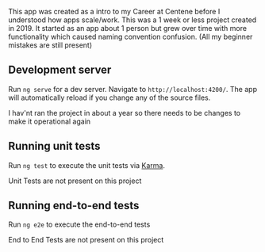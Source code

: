 This app was created as a intro to my Career at Centene before I understood how apps scale/work. This was a 1 week or less project created in 2019.
It started as an app about 1 person but grew over time with more functionality which caused naming convention confusion. (All my beginner mistakes are still present)



## Development server

Run `ng serve` for a dev server. Navigate to `http://localhost:4200/`. The app will automatically reload if you change any of the source files.

I hav'nt ran the project in about a year so there needs to be changes to make it operational again

## Running unit tests

Run `ng test` to execute the unit tests via [Karma](https://karma-runner.github.io).

Unit Tests are not present on this project


## Running end-to-end tests

Run `ng e2e` to execute the end-to-end tests 

End to End Tests are not present on this project
